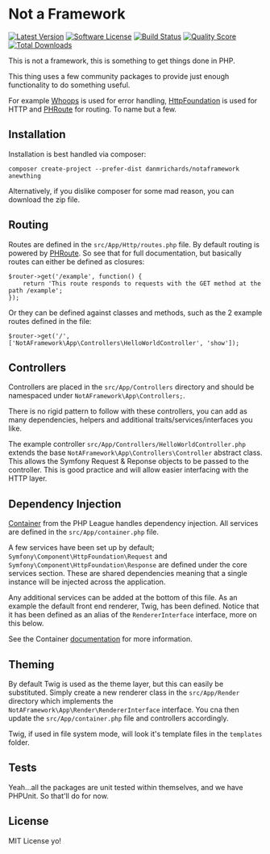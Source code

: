 # Not a Framework

[![Latest Version](https://img.shields.io/github/release/danmrichards/notaframework.svg)](https://github.com/danmrichards/NotAFramework/releases)
[![Software License](https://img.shields.io/packagist/l/danmrichards/notaframework.svg?style=flat)](LICENSE)
[![Build Status](https://img.shields.io/travis/danmrichards/NotAFramework/master.svg?style=flat)](https://travis-ci.org/danmrichards/NotAFramework)
[![Quality Score](https://img.shields.io/scrutinizer/g/danmrichards/notaframework.svg?style=flat)](https://scrutinizer-ci.com/g/danmrichards/notaframework)
[![Total Downloads](https://img.shields.io/packagist/dt/danmrichards/notaframework.svg?style=flat)](https://packagist.org/packages/danmrichards/notaframework)

This is not a framework, this is something to get things done in PHP.

This thing uses a few community packages to provide just enough functionality to do something useful.

For example [Whoops](https://github.com/filp/whoops) is used for error handling, [HttpFoundation](symfony/http-foundation) is used for HTTP and [PHRoute](https://github.com/mrjgreen/phroute) for routing. To name but a few.

## Installation

Installation is best handled via composer:

```
composer create-project --prefer-dist danmrichards/notaframework anewthing
```

Alternatively, if you dislike composer for some mad reason, you can download the zip file.

## Routing

Routes are defined in the `src/App/Http/routes.php` file. By default routing is powered by [PHRoute](https://github.com/mrjgreen/phroute). So see that for full documentation, but basically routes can either be defined as closures:

```
$router->get('/example', function() {
    return 'This route responds to requests with the GET method at the path /example';
});
```

Or they can be defined against classes and methods, such as the 2 example routes defined in the file:

```
$router->get('/', ['NotAFramework\App\Controllers\HelloWorldController', 'show']);
```

## Controllers

Controllers are placed in the `src/App/Controllers` directory and should be namespaced under `NotAFramework\App\Controllers;`.

There is no rigid pattern to follow with these controllers, you can add as many dependencies, helpers and additional traits/services/interfaces you like.

The example controller `src/App/Controllers/HelloWorldController.php` extends the base `NotAFramework\App\Controllers\Controller` abstract class. This allows the Symfony Request & Reponse objects to be passed to the controller. This is good practice and will allow easier interfacing with the HTTP layer.

## Dependency Injection

[Container](http://container.thephpleague.com/) from the PHP League handles dependency injection. All services are defined in the `src/App/container.php` file.

A few services have been set up by default; `Symfony\Component\HttpFoundation\Request` and `Symfony\Component\HttpFoundation\Response` are defined under the core services section. These are shared dependencies meaning that a single instance will be injected across the application.

Any additional services can be added at the bottom of this file. As an example the default front end renderer, Twig, has been defined. Notice that it has been defined as an alias of the `RendererInterface` interface, more on this below.

See the Container [documentation](http://container.thephpleague.com/) for more information.

## Theming

By default Twig is used as the theme layer, but this can easily be substituted. Simply create a new renderer class in the `src/App/Render` directory which implements the `NotAFramework\App\Render\RendererInterface` interface. You cna then update the `src/App/container.php` file and controllers accordingly.

Twig, if used in file system mode, will look it's template files in the `templates` folder.  

## Tests

Yeah...all the packages are unit tested within themselves, and we have PHPUnit. So that'll do for now.

## License

MIT License yo!
